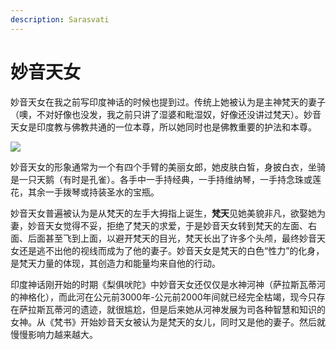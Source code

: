 ```yaml
---
description: Sarasvati
---
```


# 妙音天女

妙音天女在我之前写印度神话的时候也提到过。传统上她被认为是主神梵天的妻子（噢，不对好像也没发，我之前只讲了湿婆和毗湿奴，好像还没讲过梵天）。妙音天女是印度教与佛教共通的一位本尊，所以她同时也是佛教重要的护法和本尊。

![](https://pic3.zhimg.com/80/v2-a123168aef84c18afcf923c4d19b1752_720w.jpg)

妙音天女的形象通常为一个有四个手臂的美丽女郎，她皮肤白皙，身披白衣，坐骑是一只天鹅（有时是孔雀）。各手中一手持经典，一手持维纳琴，一手持念珠或莲花，其余一手拨琴或持装圣水的宝瓶。

妙音天女普遍被认为是从梵天的左手大拇指上诞生，**梵天**见她美貌非凡，欲娶她为妻，妙音天女觉得不妥，拒绝了梵天的求爱，于是妙音天女转到梵天的左面、右面、后面甚至飞到上面，以避开梵天的目光，梵天长出了许多个头颅，最终妙音天女还是逃不出他的视线而成为了他的妻子。妙音天女是梵天的白色“性力”的化身，是梵天力量的体现，其创造力和能量均来自他的行动。

印度神话刚开始的时期《梨俱吠陀》中妙音天女还仅仅是水神河神（萨拉斯瓦蒂河的神格化），而此河在公元前3000年-公元前2000年间就已经完全枯竭，现今只存在萨拉斯瓦蒂河的遗迹，就很尴尬，但是后来她从河神发展为司各种智慧和知识的女神。从《梵书》开始妙音天女被认为是梵天的女儿，同时又是他的妻子。然后就慢慢影响力越来越大。

